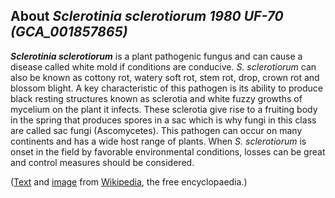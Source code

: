 About *Sclerotinia sclerotiorum 1980 UF-70 (GCA\_001857865)* 
------------------------------------------------------------



***Sclerotinia sclerotiorum*** is a plant pathogenic fungus and can
cause a disease called white mold if conditions are conducive. *S.
sclerotiorum* can also be known as cottony rot, watery soft rot, stem
rot, drop, crown rot and blossom blight. A key characteristic of this
pathogen is its ability to produce black resting structures known as
sclerotia and white fuzzy growths of mycelium on the plant it infects.
These sclerotia give rise to a fruiting body in the spring that produces
spores in a sac which is why fungi in this class are called sac fungi
(Ascomycetes). This pathogen can occur on many continents and has a wide
host range of plants. When *S. sclerotiorum* is onset in the field by
favorable environmental conditions, losses can be great and control
measures should be considered.

([Text](http://en.wikipedia.org/wiki/Sclerotinia_sclerotiorum) and
[image](https://commons.wikimedia.org/wiki/File:Sclerotinia_sclerotiorum.jpg)
from [Wikipedia](http://en.wikipedia.org/), the free encyclopaedia.)
